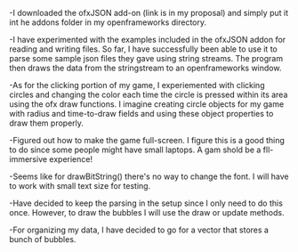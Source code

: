 -I downloaded the ofxJSON add-on (link is in my proposal) and simply put it int he addons folder in my openframeworks directory.

-I have experimented with the examples included in the ofxJSON addon for reading and writing files. So far, I have successfully been able to use it to parse some sample json files they gave using string streams. The program then draws the data from the stringstream to an openframeworks window.

-As for the clicking portion of my game, I experiemented with clicking circles and changing the color each time the circle is pressed within its area using the ofx draw functions. I imagine creating circle objects for my game with radius and time-to-draw fields and using these object properties to draw them properly.

-Figured out how to make the game full-screen. I figure this is a good thing to do since some people might have small laptops. A gam shold be a fll-immersive experience!

-Seems like for drawBitString() there's no way to change the font. I will have to work with small text size for testing. 

-Have decided to keep the parsing in the setup since I only need to do this once. However, to draw the bubbles I will use the draw or update methods.

-For organizing my data, I have decided to go for a vector that stores a bunch of bubbles.